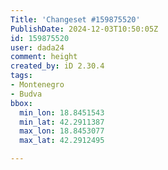 ```yaml
---
Title: 'Changeset #159875520'
PublishDate: 2024-12-03T10:50:05Z
id: 159875520
user: dada24
comment: height
created_by: iD 2.30.4
tags:
- Montenegro
- Budva
bbox:
  min_lon: 18.8451543
  min_lat: 42.2911387
  max_lon: 18.8453077
  max_lat: 42.2912495

---
```

